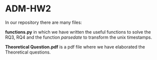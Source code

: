 # ADM-HW2

In our repository there are many files: 

**functions.py** in which we have written the useful functions to solve the RQ3, RQ4 and the function *parsedate* to transform the unix timestamps.

**Theoretical Question.pdf** is a pdf file where we have elaborated the Theoretical questions.


